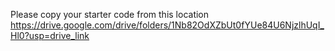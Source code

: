

Please copy your starter code from this location
https://drive.google.com/drive/folders/1Nb82OdXZbUt0fYUe84U6NjzlhUqI_Hl0?usp=drive_link 

